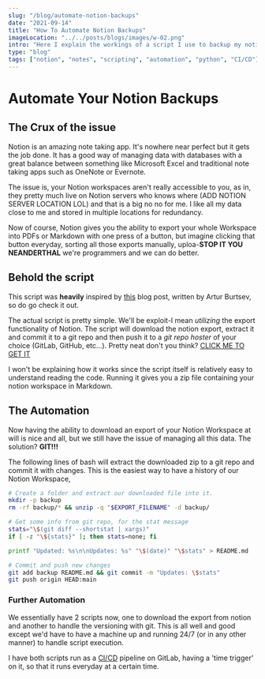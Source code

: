 ```yaml
---
slug: "/blog/automate-notion-backups"
date: "2021-09-14"
title: "How To Automate Notion Backups"
imageLocation: "../../posts/blogs/images/w-02.png"
intro: "Here I explain the workings of a script I use to backup my notion"
type: "blog"
tags: ["notion", "notes", "scripting", "automation", "python", "CI/CD"]
---
```


# Automate Your Notion Backups

## The Crux of the issue

Notion is an amazing note taking app. It's nowhere near perfect but it gets the
job done. It has a good way of managing data with databases with a great
balance between something like Microsoft Excel and traditional note taking apps
such as OneNote or Evernote.

The issue is, your Notion workspaces aren't really accessible to you, as in,
they pretty much live on Notion servers who knows where (ADD NOTION SERVER
LOCATION LOL) and that is a big no no for me. I like all my data close to me
and stored in multiple locations for redundancy.

Now of course, Notion gives you the ability to export your whole Workspace into
PDFs or Markdown with one press of a button, but imagine clicking that button
everyday, sorting all those exports manually, uploa-**STOP IT YOU NEANDERTHAL**
we're programmers and we can do better.

## Behold the script

This script was **heavily** inspired by
[this](https://artur-en.medium.com/?p=f6af4edc298d) blog post, written by Artur
Burtsev, so do go check it out.

The actual script is pretty simple. We'll be exploit-I mean *utilizing* the
export functionality of Notion. The script will download the notion export,
extract it and commit it to a git repo and then push it to a *git repo hoster*
of your choice (GitLab, GitHub, etc...). Pretty neat don't you think? [CLICK ME TO GET IT](https://gist.github.com/muffledMitosis/a5846138fb7e3d56afe15d618a4f48a3)

I won't be explaining how it works since the script itself is relatively easy
to understand reading the code. Running it gives you a zip file containing your notion
workspace in Markdown.

## The Automation

Now having the ability to download an export of your Notion Workspace at will
is nice and all, but we still have the issue of managing all this data. The
solution? **GIT!!!**

The following lines of bash will extract the downloaded zip to a git repo and
commit it with changes. This is the easiest way to have a history of our Notion
Workspace,

```bash
# Create a folder and extract our downloaded file into it.
mkdir -p backup
rm -rf backup/* && unzip -q "$EXPORT_FILENAME" -d backup/

# Get some info from git repo, for the stat message
stats="\$(git diff --shortstat | xargs)"
if [ -z "\${stats}" ]; then stats=none; fi

printf "Updated: %s\n\nUpdates: %s" "\$(date)" "\$stats" > README.md

# Commit and push new changes
git add backup README.md && git commit -m "Updates: \$stats"
git push origin HEAD:main
```

### Further Automation

We essentially have 2 scripts now, one to download the export from notion and
another to handle the versioning with git. This is all well and good except
we'd have to have a machine up and running 24/7 (or in any other manner) to
handle script execution. 

I have both scripts run as a [CI/CD](https://docs.gitlab.com/ee/ci/) pipeline
on GitLab, having a 'time trigger' on it, so that it runs everyday at a certain
time.
